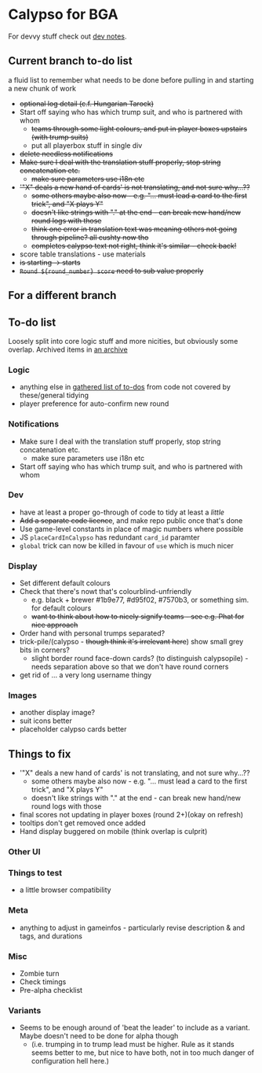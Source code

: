 # Calypso for BGA

For devvy stuff check out [dev notes](misc/dev.md).

## Current branch to-do list

a fluid list to remember what needs to be done before pulling in and starting a new chunk of work

* ~~optional log detail (c.f. Hungarian Tarock)~~
* Start off saying who has which trump suit, and who is partnered with whom
  * ~~teams through some light colours, and put in player boxes upstairs (with trump suits)~~
  * put all playerbox stuff in single div
* ~~delete needless notifications~~
* ~~Make sure I deal with the translation stuff properly, stop string concatenation etc.~~
  * ~~make sure parameters use i18n etc~~
* ~~'"X" deals a new hand of cards' is not translating, and not sure why...??~~
  * ~~some others maybe also now - e.g. "... must lead a card to the first trick", and "X plays Y"~~
  * ~~doesn't like strings with "." at the end - can break new hand/new round logs with those~~
  * ~~think one error in translation text was meaning others not going through pipeline? all cushty now tho~~
  * ~~completes calypso text not right, think it's similar - check back!~~
* score table translations - use materials
* ~~is starting -> starts~~
* ~~`Round ${round_number} score` need to sub value properly~~

## For a different branch

## To-do list

Loosely split into core logic stuff and more nicities, but obviously some overlap. Archived items in [an archive](misc/archive.md)

### Logic

* anything else in [gathered list of to-dos](misc/todo_list) from code not covered by these/general tidying
* player preference for auto-confirm new round

### Notifications

* Make sure I deal with the translation stuff properly, stop string concatenation etc.
  * make sure parameters use i18n etc
* Start off saying who has which trump suit, and who is partnered with whom

### Dev

* have at least a proper go-through of code to tidy at least a _little_
* ~~Add a separate code licence~~, and make repo public once that's done
* Use game-level constants in place of magic numbers where possible
* JS `placeCardInCalypso` has redundant `card_id` paramter
* `global` trick can now be killed in favour of `use` which is much nicer

### Display

* Set different default colours
* Check that there's nowt that's colourblind-unfriendly
  * e.g. black + brewer #1b9e77, #d95f02, #7570b3, or something sim. for default colours
  * ~~want to think about how to nicely signify teams - see e.g. Phat for nice approach~~
* Order hand with personal trumps separated?
* trick-pile/(calypso - ~~though think it's irrelevant here~~) show small grey bits in corners?
  * slight border round face-down cards? (to distinguish calypsopile) - needs separation above so that we don't have round corners
* get rid of ... a very long username thingy

### Images

* another display image?
* suit icons better
* placeholder calypso cards better

## Things to fix

* '"X" deals a new hand of cards' is not translating, and not sure why...??
  * some others maybe also now - e.g. "... must lead a card to the first trick", and "X plays Y"
  * doesn't like strings with "." at the end - can break new hand/new round logs with those
* final scores not updating in player boxes (round 2+)(okay on refresh)
* tooltips don't get removed once added
* Hand display buggered on mobile (think overlap is culprit)

### Other UI


### Things to test

* a little browser compatibility

### Meta

* anything to adjust in gameinfos - particularly revise description & and tags, and durations

### Misc

* Zombie turn
* Check timings
* Pre-alpha checklist

### Variants

* Seems to be enough around of 'beat the leader' to include as a variant. Maybe doesn't need to be done for alpha though
  * (i.e. trumping in to trump lead must be higher. Rule as it stands seems better to me, but nice to have both, not in too much danger of configuration hell here.)
